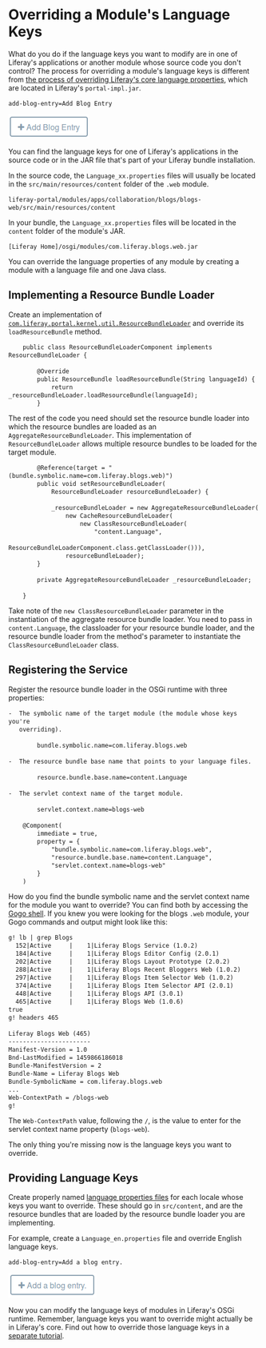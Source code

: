 # Overriding a Module's Language Keys [](id=overriding-a-modules-language-keys)

What do you do if the language keys you want to modify are in one of Liferay's
applications or another module whose source code you don't control? The process
for overriding a module's language keys is different from [the process of overriding Liferay's core language properties](/develop/tutorials/-/knowledge_base/7-0/modifying-liferays-language-keys), which are located in Liferay's `portal-impl.jar`.

    add-blog-entry=Add Blog Entry

![Figure 1: You can override the language keys of a module deployed to Liferay's OSGi runtime.](../../images/standard-add-blogs-entry.png)

You can find the language keys for one of Liferay's applications in the source
code or in the JAR file that's part of your Liferay bundle installation.

In the source code, the `Language_xx.properties` files will usually be located
in the `src/main/resources/content` folder of the `.web` module. 

    liferay-portal/modules/apps/collaboration/blogs/blogs-web/src/main/resources/content

In your bundle, the `Language_xx.properties` files will be located in the
`content` folder of the module's JAR.

    [Liferay Home]/osgi/modules/com.liferay.blogs.web.jar

You can override the language properties of any module by creating a module with
a language file and one Java class.

## Implementing a Resource Bundle Loader [](id=implementing-a-resource-bundle-loader)

Create an implementation of
[`com.liferay.portal.kernel.util.ResourceBundleLoader`](https://docs.liferay.com/portal/7.0/javadocs/portal-kernel/com/liferay/portal/kernel/util/ResourceBundleLoader.html) and override its
`loadResourceBundle` method.

        public class ResourceBundleLoaderComponent implements ResourceBundleLoader {

            @Override
            public ResourceBundle loadResourceBundle(String languageId) {
                return _resourceBundleLoader.loadResourceBundle(languageId);
            }


The rest of the code you need should set the resource bundle loader into
which the resource bundles are loaded as an `AggregateResourceBundleLoader`.
This implementation of `ResourceBundleLoader` allows multiple resource bundles
to be loaded for the target module. 

            @Reference(target = "(bundle.symbolic.name=com.liferay.blogs.web)")
            public void setResourceBundleLoader(
                ResourceBundleLoader resourceBundleLoader) {

                _resourceBundleLoader = new AggregateResourceBundleLoader(
                    new CacheResourceBundleLoader(
                        new ClassResourceBundleLoader(
                            "content.Language",
                            ResourceBundleLoaderComponent.class.getClassLoader())),
                    resourceBundleLoader);
            }

            private AggregateResourceBundleLoader _resourceBundleLoader;

        }

Take note of the `new ClassResourceBundleLoader` parameter in the instantiation
of the aggregate resource bundle loader. You need to pass in `content.Language`,
the classloader for your resource bundle loader, and the resource bundle loader
from the method's parameter to instantiate the
`ClassResourceBundleLoader` class.

## Registering the Service [](id=registering-the-service)

Register the resource bundle loader in the OSGi runtime with three properties:

    -  The symbolic name of the target module (the module whose keys you're
       overriding).
        
            bundle.symbolic.name=com.liferay.blogs.web

    -  The resource bundle base name that points to your language files.

            resource.bundle.base.name=content.Language

    -  The servlet context name of the target module.

            servlet.context.name=blogs-web

        @Component(
            immediate = true,
            property = {
                "bundle.symbolic.name=com.liferay.blogs.web",
                "resource.bundle.base.name=content.Language",
                "servlet.context.name=blogs-web"
            }
        )

How do you find the bundle symbolic name and the servlet context name for the
module you want to override? You can find both by accessing the [Gogo shell](/develop/reference/-/knowledge_base/7-0/using-the-felix-gogo-shell). If
you knew you were looking for the blogs `.web` module, your Gogo commands and
output might look like this:

    g! lb | grep Blogs
      152|Active     |    1|Liferay Blogs Service (1.0.2)
      184|Active     |    1|Liferay Blogs Editor Config (2.0.1)
      202|Active     |    1|Liferay Blogs Layout Prototype (2.0.2)
      288|Active     |    1|Liferay Blogs Recent Bloggers Web (1.0.2)
      297|Active     |    1|Liferay Blogs Item Selector Web (1.0.2)
      374|Active     |    1|Liferay Blogs Item Selector API (2.0.1)
      448|Active     |    1|Liferay Blogs API (3.0.1)
      465|Active     |    1|Liferay Blogs Web (1.0.6)
    true
    g! headers 465

    Liferay Blogs Web (465)
    -----------------------
    Manifest-Version = 1.0
    Bnd-LastModified = 1459866186018
    Bundle-ManifestVersion = 2
    Bundle-Name = Liferay Blogs Web
    Bundle-SymbolicName = com.liferay.blogs.web
    ... 
    Web-ContextPath = /blogs-web
    g! 

The `Web-ContextPath` value, following the `/`, is the value to enter for the
servlet context name property (`blogs-web`).

The only thing you're missing now is the language keys you want to override.

## Providing Language Keys [](id=providing-language-keys)

Create properly named [language properties files](/develop/tutorials/-/knowledge_base/7-0/localizing-your-application#what-are-language-keys) for each locale whose keys
you want to override. These should go in `src/content`, and are the resource
bundles that are loaded by the resource bundle loader you are implementing.

For example, create a `Language_en.properties` file and override English
language keys.

    add-blog-entry=Add a blog entry.

![Figure 2: The language keys in your resource bundle loader module will replace those of the target module.](../../images/localized-add-blog-entry.png)

Now you can modify the language keys of modules in Liferay's OSGi runtime.
Remember, language keys you want to override might actually be in Liferay's
core. Find out how to override those language keys in a [separate tutorial](/develop/tutorials/-/knowledge_base/7-0/modifying-core-language-keys).
